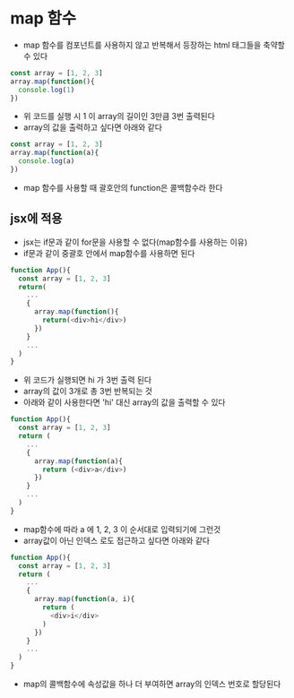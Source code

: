 # map 함수
- map 함수를 컴포넌트를 사용하지 않고 반복해서 등장하는 html 태그들을 축약할 수 있다
```js
const array = [1, 2, 3]
array.map(function(){
  console.log(1)
})
```
- 위 코드를 실행 시 1 이 array의 길이인 3만큼 3번 출력된다
- array의 값을 출력하고 싶다면 아래와 같다
```js
const array = [1, 2, 3]
array.map(function(a){
  console.log(a)
})
```
- map 함수를 사용할 때 괄호안의 function은 콜백함수라 한다

## jsx에 적용
- jsx는 if문과 같이 for문을 사용할 수 없다(map함수를 사용하는 이유)
- if문과 같이 중괄호 안에서 map함수를 사용하면 된다
```js
function App(){
  const array = [1, 2, 3]
  return(
    ...
    {
      array.map(function(){
        return(<div>hi</div>)
      })
    }
    ...
  )
}
```
- 위 코드가 실행되면 hi 가 3번 출력 된다
- array의 값이 3개로 총 3번 반복되는 것
- 아래와 같이 사용한다면 'hi' 대신 array의 값을 출력할 수 있다
```js
function App(){
  const array = [1, 2, 3]
  return (
    ...
    {
      array.map(function(a){
        return (<div>a</div>)
      })
    }
    ...
  )
}
```
- map함수에 따라 a 에 1, 2, 3 이 순서대로 입력되기에 그런것
- array값이 아닌 인덱스 로도 접근하고 싶다면 아래와 같다
```js
function App(){
  const array = [1, 2, 3]
  return (
    ...
    {
      array.map(function(a, i){
        return (
          <div>i</div>
        )
      })
    }
    ...
  )
}
```
- map의 콜백함수에 속성값을 하나 더 부여하면 array의 인덱스 번호로 할당된다